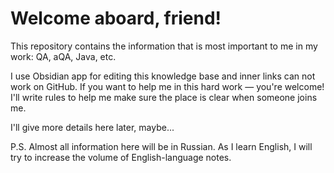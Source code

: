 # Welcome aboard, friend!

This repository contains the information that is most important to me in my work: QA, aQA, Java, etc.

I use Obsidian app for editing this knowledge base and inner links can not work on GitHub. If you want to help me in this hard work — you're welcome! I'll write rules to help me make sure the place is clear when someone joins me.

I'll give more details here later, maybe...

P.S. Almost all information here will be in Russian. As I learn English, I will try to increase the volume of English-language notes.